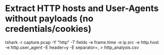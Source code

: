 # Extract HTTP hosts and User-Agents without payloads (no credentials/cookies)
tshark -r capture.pcap -Y "http" -T fields -e frame.time -e ip.src -e http.host -e http.user_agent -E header=y -E separator=, > http_analysis.csv
